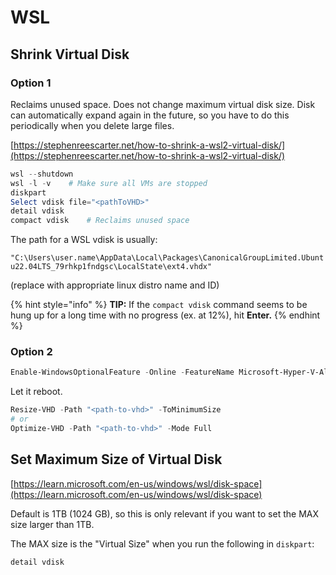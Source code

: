 # WSL

## Shrink Virtual Disk

### Option 1

Reclaims unused space. Does not change maximum virtual disk size. Disk can automatically expand again in the future, so you have to do this periodically when you delete large files.

[https://stephenreescarter.net/how-to-shrink-a-wsl2-virtual-disk/](https://stephenreescarter.net/how-to-shrink-a-wsl2-virtual-disk/)

```powershell
wsl --shutdown
wsl -l -v    # Make sure all VMs are stopped
diskpart
Select vdisk file="<pathToVHD>"
detail vdisk
compact vdisk    # Reclaims unused space
```

The path for a WSL vdisk is usually:

`"C:\Users\user.name\AppData\Local\Packages\CanonicalGroupLimited.Ubuntu22.04LTS_79rhkp1fndgsc\LocalState\ext4.vhdx"`

(replace with appropriate linux distro name and ID)

{% hint style="info" %}
**TIP:** If the `compact vdisk` command seems to be hung up for a long time with no progress (ex. at 12%), hit **Enter.**
{% endhint %}

### Option 2

```powershell
Enable-WindowsOptionalFeature -Online -FeatureName Microsoft-Hyper-V-All
```

Let it reboot.

```powershell
Resize-VHD -Path "<path-to-vhd>" -ToMinimumSize
# or
Optimize-VHD -Path "<path-to-vhd>" -Mode Full
```

## Set Maximum Size of Virtual Disk

[https://learn.microsoft.com/en-us/windows/wsl/disk-space](https://learn.microsoft.com/en-us/windows/wsl/disk-space)

Default is 1TB (1024 GB), so this is only relevant if you want to set the MAX size larger than 1TB.

The MAX size is the "Virtual Size" when you run the following in `diskpart`:

```powershell
detail vdisk
```

